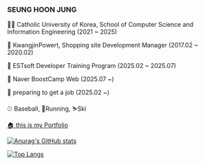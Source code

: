 ### SEUNG HOON JUNG

👨‍🎓 Catholic University of Korea, School of Computer Science and Information Engineering (2021 ~ 2025)

💼 KwangjinPowert, Shopping site Development Manager (2017.02 ~ 2020.02)

📖 ESTsoft Developer Training Program (2025.02 ~ 2025.07)

📖 Naver BoostCamp Web (2025.07 ~)

📖 preparing to get a job (2025.02 ~)

⚾ Baseball, 🏃Running, ⛷️Ski

[🏠 this is my Portfolio](https://skoloks.notion.site/my-portfolio)


[![Anurag's GitHub stats](https://github-readme-stats.vercel.app/api?username=skoloks-10)](https://github.com/anuraghazra/github-readme-stats)

[![Top Langs](https://github-readme-stats.vercel.app/api/top-langs/?username=skoloks-10)](https://github.com/anuraghazra/github-readme-stats)

